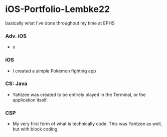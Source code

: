 # iOS-Portfolio-Lembke22
basically what I've done throughout my time at EPHS

### Adv. iOS
* x

### iOS
* I created a simple Pokémon fighting app

### CS: Java
* Yahtzee was created to be entirely played in the Terminal, or the application itself.

### CSP
* My very first form of what is technically code. This was Yahtzee as well, but with block coding.
